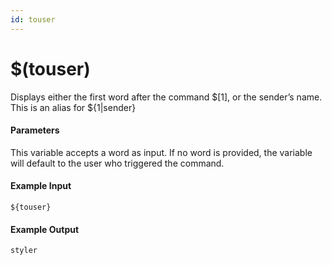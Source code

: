 ```yaml
---
id: touser
---
```


# $(touser)

Displays either the first word after the command $[1], or the sender’s name. This is an alias for ${1|sender}

#### Parameters

This variable accepts a word as input. If no word is provided, the variable will default to the user who triggered the command.

#### Example Input

```
${touser}
```

#### Example Output

```
styler
```
